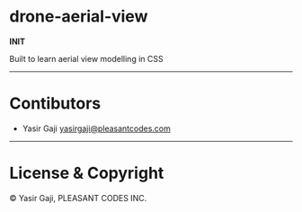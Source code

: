 # drone-aerial-view

**INIT**

Built to learn aerial view modelling in CSS

---
# Contibutors
- Yasir Gaji <yasirgaji@pleasantcodes.com>

---
# License & Copyright

© Yasir Gaji, PLEASANT CODES INC.


